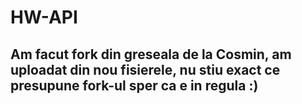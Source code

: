 # HW-API
## Am facut fork din greseala de la Cosmin, am uploadat din nou fisierele, nu stiu exact ce presupune fork-ul sper ca e in regula :)
